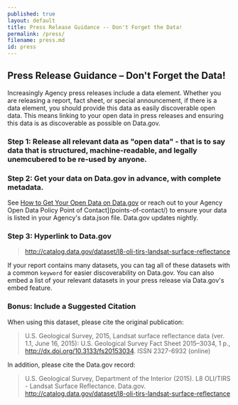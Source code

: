 ```yaml
---
published: true
layout: default
title: Press Release Guidance -- Don't Forget the Data! 
permalink: /press/
filename: press.md
id: press
---
```

 
Press Release Guidance – Don't Forget the Data! 
---------------------------

Increasingly Agency press releases include a data element. Whether you are releasing a report, fact sheet, or special announcement, if there is a data element, you should provide this data as easily discoverable open data. This means linking to your open data in press releases and ensuring this data is as discoverable as possible on Data.gov. 

### Step 1: Release all relevant data as "open data" - that is to say data that is structured, machine-readable, and legally unemcubered to be re-used by anyone. 

### Step 2: Get your data on Data.gov in advance, with complete metadata. 
See [How to Get Your Open Data on Data.gov](http://www.digitalgov.gov/resources/how-to-get-your-open-data-on-data-gov/) or reach out to your Agency Open Data Policy Point of Contact](points-of-contact/) to ensure your data is listed in your Agency's data.json file. Data.gov updates nightly. 

### Step 3: Hyperlink to Data.gov 

> http://catalog.data.gov/dataset/l8-oli-tirs-landsat-surface-reflectance

If your report contains many datasets, you can tag all of these datasets with a common `keyword` for easier discoverability on Data.gov. You can also embed a list of your relevant datasets in your press release via Data.gov's embed feature. 

### Bonus: Include a Suggested Citation

When using this dataset, please cite the original publication:

> U.S. Geological Survey, 2015, Landsat surface reflectance data (ver. 1.1, June 16, 2015): U.S. Geological Survey Fact Sheet 2015–3034, 1 p., http://dx.doi.org/10.3133/fs20153034.
ISSN 2327-6932 (online)

In addition, please cite the Data.gov record:

> U.S. Geological Survey, Department of the Interior (2015). L8 OLI/TIRS - Landsat Surface Reflectance. Data.gov. http://catalog.data.gov/dataset/l8-oli-tirs-landsat-surface-reflectance

